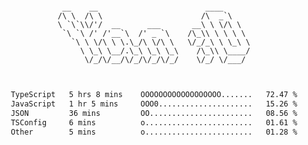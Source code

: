 <div align="center">
<pre><code>
 __    __                        ____      
/\ \  /\ \                      /\  _`\    
\ `\`\\/'/  __      ___       __\ \ \/\ \  
 `\ `\ /' /'__`\  /' _ `\    /\_\\ \ \ \ \ 
   `\ \ \/\ \ \.\_/\ \/\ \   \/_/_\ \ \_\ \
     \ \_\ \__/.\_\ \_\ \_\    /\_\\ \____/
      \/_/\/__/\/_/\/_/\/_/    \/_/ \/___/ 
                                           

</code></pre>

<!--START_SECTION:waka-->

```txt
TypeScript   5 hrs 8 mins    OOOOOOOOOOOOOOOOOO.......   72.47 %
JavaScript   1 hr 5 mins     OOO0.....................   15.26 %
JSON         36 mins         OO.......................   08.56 %
TSConfig     6 mins          o........................   01.61 %
Other        5 mins          o........................   01.28 %
```

<!--END_SECTION:waka-->
